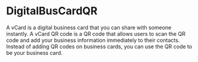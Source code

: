 # DigitalBusCardQR
A vCard is a digital business card that you can share with someone instantly. A vCard QR code is a QR code that allows users to scan the QR code and add your business information immediately to their contacts. Instead of adding QR codes on business cards, you can use the QR code to be your business card.
